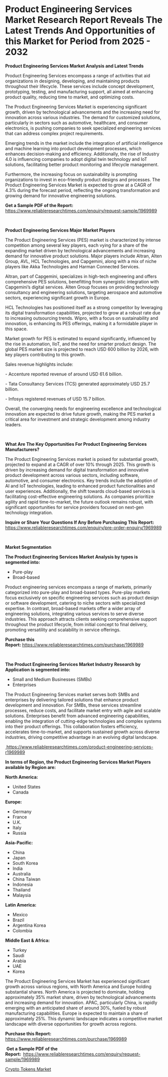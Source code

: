 <p><h1>Product Engineering Services Market Research Report Reveals The Latest Trends And Opportunities of this Market for Period from 2025 - 2032</h1></p><p><strong>Product Engineering Services Market Analysis and Latest Trends</strong></p>
<p><p>Product Engineering Services encompass a range of activities that aid organizations in designing, developing, and maintaining products throughout their lifecycle. These services include concept development, prototyping, testing, and manufacturing support, all aimed at enhancing product quality, reducing time to market, and optimizing costs.</p><p>The Product Engineering Services Market is experiencing significant growth, driven by technological advancements and the increasing need for innovation across various industries. The demand for customized solutions, particularly in sectors such as automotive, healthcare, and consumer electronics, is pushing companies to seek specialized engineering services that can address complex project requirements.</p><p>Emerging trends in the market include the integration of artificial intelligence and machine learning into product development processes, which enhances decision-making and efficiency. Additionally, the rise of Industry 4.0 is influencing companies to adopt digital twin technology and IoT solutions, facilitating better product monitoring and lifecycle management.</p><p>Furthermore, the increasing focus on sustainability is prompting organizations to invest in eco-friendly product designs and processes. The Product Engineering Services Market is expected to grow at a CAGR of 4.3% during the forecast period, reflecting the ongoing transformation and growing demand for innovative engineering solutions.</p></p>
<p><strong>Get a Sample PDF of the Report:&nbsp;</strong> <a href="https://www.reliableresearchtimes.com/enquiry/request-sample/1969989?utm_campaign=3168&utm_medium=2&utm_source=Github&utm_content=ia&utm_term=09032025&utm_id=product-engineering-services">https://www.reliableresearchtimes.com/enquiry/request-sample/1969989</a></p>
<p>&nbsp;</p>
<p><strong>Product Engineering Services Major Market Players</strong></p>
<p><p>The Product Engineering Services (PES) market is characterized by intense competition among several key players, each vying for a share of the expanding market driven by technological advancements and increasing demand for innovative product solutions. Major players include Altran, Alten Group, AVL, HCL Technologies, and Capgemini, along with a mix of niche players like Akka Technologies and Harman Connected Services.</p><p>Altran, part of Capgemini, specializes in high-tech engineering and offers comprehensive PES solutions, benefitting from synergistic integration with Capgemini’s digital services. Alten Group focuses on providing technology consultancy and engineering solutions, targeting aerospace and automotive sectors, experiencing significant growth in Europe.</p><p>HCL Technologies has positioned itself as a strong competitor by leveraging its digital transformation capabilities, projected to grow at a robust rate due to increasing outsourcing trends. Wipro, with a focus on sustainability and innovation, is enhancing its PES offerings, making it a formidable player in this space.</p><p>Market growth for PES is estimated to expand significantly, influenced by the rise in automation, IIoT, and the need for smarter product design. The global PES market size is projected to reach USD 600 billion by 2026, with key players contributing to this growth. </p><p>Sales revenue highlights include:</p><p>- Accenture reported revenue of around USD 61.6 billion.</p><p>- Tata Consultancy Services (TCS) generated approximately USD 25.7 billion.</p><p>- Infosys registered revenues of USD 15.7 billion.</p><p>Overall, the converging needs for engineering excellence and technological innovation are expected to drive future growth, making the PES market a critical area for investment and strategic development among industry leaders.</p></p>
<p>&nbsp;</p>
<p><strong>What Are The Key Opportunities For Product Engineering Services Manufacturers?</strong></p>
<p><p>The Product Engineering Services market is poised for substantial growth, projected to expand at a CAGR of over 10% through 2025. This growth is driven by increasing demand for digital transformation and innovative product development across various sectors, including software, automotive, and consumer electronics. Key trends include the adoption of AI and IoT technologies, leading to enhanced product functionalities and user experiences. Additionally, the shift towards cloud-based services is facilitating cost-effective engineering solutions. As companies prioritize agility and rapid time-to-market, the future outlook remains robust, with significant opportunities for service providers focused on next-gen technology integration.</p></p>
<p><strong>Inquire or Share Your Questions If Any Before Purchasing This Report:</strong> <a href="https://www.reliableresearchtimes.com/enquiry/pre-order-enquiry/1969989?utm_campaign=3168&utm_medium=2&utm_source=Github&utm_content=ia&utm_term=09032025&utm_id=product-engineering-services">https://www.reliableresearchtimes.com/enquiry/pre-order-enquiry/1969989</a></p>
<p>&nbsp;</p>
<p><strong>Market Segmentation</strong></p>
<p><strong>The Product Engineering Services Market Analysis by types is segmented into:</strong></p>
<p><ul><li>Pure-play</li><li>Broad-based</li></ul></p>
<p><p>Product engineering services encompass a range of markets, primarily categorized into pure-play and broad-based types. Pure-play markets focus exclusively on specific engineering services such as product design or software development, catering to niche sectors with specialized expertise. In contrast, broad-based markets offer a wider array of engineering solutions, integrating various services to serve diverse industries. This approach attracts clients seeking comprehensive support throughout the product lifecycle, from initial concept to final delivery, promoting versatility and scalability in service offerings.</p></p>
<p><strong>Purchase this Report:&nbsp;</strong><a href="https://www.reliableresearchtimes.com/purchase/1969989?utm_campaign=3168&utm_medium=2&utm_source=Github&utm_content=ia&utm_term=09032025&utm_id=product-engineering-services">https://www.reliableresearchtimes.com/purchase/1969989</a></p>
<p>&nbsp;</p>
<p><strong>The Product Engineering Services Market Industry Research by Application is segmented into:</strong></p>
<p><ul><li>Small and Medium Businesses (SMBs)</li><li>Enterprises</li></ul></p>
<p><p>The Product Engineering Services market serves both SMBs and enterprises by delivering tailored solutions that enhance product development and innovation. For SMBs, these services streamline processes, reduce costs, and facilitate market entry with agile and scalable solutions. Enterprises benefit from advanced engineering capabilities, enabling the integration of cutting-edge technologies and complex systems into their product offerings. This collaboration fosters efficiency, accelerates time-to-market, and supports sustained growth across diverse industries, driving competitive advantage in an evolving digital landscape.</p></p>
<p><a href="https://www.reliableresearchtimes.com/product-engineering-services-r1969989?utm_campaign=3168&utm_medium=2&utm_source=Github&utm_content=ia&utm_term=09032025&utm_id=product-engineering-services">&nbsp;https://www.reliableresearchtimes.com/product-engineering-services-r1969989</a></p>
<p><strong>In terms of Region, the Product Engineering Services Market Players available by Region are:</strong></p>
<p>
    <p> <strong> North America: </strong>
        <ul>
            <li>United States</li>
            <li>Canada</li>
        </ul>
        </p> 
    <p> <strong> Europe: </strong>
        <ul>
            <li>Germany</li>
            <li>France</li>
            <li>U.K.</li>
            <li>Italy</li>
            <li>Russia</li>
        </ul>
        </p> 
    <p> <strong> Asia-Pacific: </strong>
        <ul>
            <li>China</li>
            <li>Japan</li>
            <li>South Korea</li>
            <li>India</li>
            <li>Australia</li>
            <li>China Taiwan</li>
            <li>Indonesia</li>
            <li>Thailand</li>
            <li>Malaysia</li>
        </ul>
        </p> 
    <p> <strong> Latin America: </strong>
        <ul>
            <li>Mexico</li>
            <li>Brazil</li>
            <li>Argentina Korea</li>
            <li>Colombia</li>
        </ul>
        </p> 
    <p> <strong> Middle East & Africa: </strong>
        <ul>
            <li>Turkey</li>
            <li>Saudi</li>
            <li>Arabia</li>
            <li>UAE</li>
            <li>Korea</li>
        </ul>
    </p>
    </p>
<p><p>The Product Engineering Services Market has experienced significant growth across various regions, with North America and Europe holding substantial shares. North America is projected to dominate, holding approximately 35% market share, driven by technological advancements and increasing demand for innovation. APAC, particularly China, is rapidly emerging with an anticipated share of around 30%, fueled by robust manufacturing capabilities. Europe is expected to maintain a share of approximately 25%. This dynamic landscape indicates a competitive market landscape with diverse opportunities for growth across regions.</p></p>
<p><strong>Purchase this Report: </strong><a href="https://www.reliableresearchtimes.com/purchase/1969989?utm_campaign=3168&utm_medium=2&utm_source=Github&utm_content=ia&utm_term=09032025&utm_id=product-engineering-services">https://www.reliableresearchtimes.com/purchase/1969989</a></p>
<p>&nbsp;<strong>Get a Sample PDF of the Report:&nbsp;&nbsp;</strong><a href="https://www.reliableresearchtimes.com/enquiry/request-sample/1969989?utm_campaign=3168&utm_medium=2&utm_source=Github&utm_content=ia&utm_term=09032025&utm_id=product-engineering-services">https://www.reliableresearchtimes.com/enquiry/request-sample/1969989</a></p>
<p><strong></strong></p>
<p><p><a href="https://github.com/viipposahko25/Market-Research-Report-List-1/blob/main/crypto-tokens-market.md?utm_campaign=3168&utm_medium=2&utm_source=Github&utm_content=ia&utm_term=09032025&utm_id=product-engineering-services">Crypto Tokens Market</a></p></p>